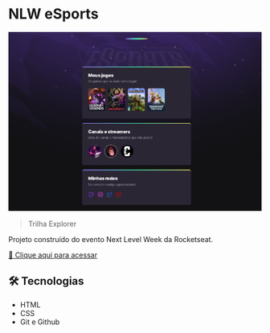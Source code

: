 # NLW eSports

![preview](./.github/preview.png)

> Trilha Explorer

Projeto construído do evento Next Level Week da Rocketseat.

[🔗 Clique aqui para acessar](https://lineeiko.github.io/nlw/)


## 🛠 Tecnologias

- HTML
- CSS
- Git e Github
